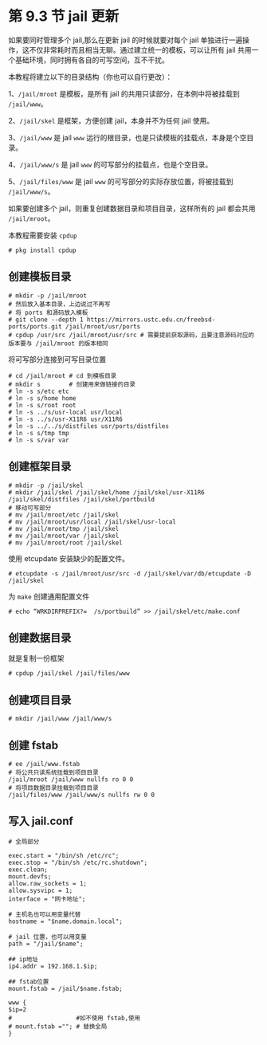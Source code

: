 # 第 9.3 节 jail 更新

如果要同时管理多个 jail,那么在更新 jail 的时候就要对每个 jail 单独进行一遍操作，这不仅非常耗时而且相当无聊。通过建立统一的模板，可以让所有 jail 共用一个基础环境，同时拥有各自的可写空间，互不干扰。

本教程将建立以下的目录结构（你也可以自行更改）：

1、`/jail/mroot` 是模板，是所有 jail 的共用只读部分，在本例中将被挂载到 `/jail/www`。

2、`/jail/skel` 是框架，方便创建 jail，本身并不为任何 jail 使用。

3、`/jail/www` 是 jail `www` 运行的根目录，也是只读模板的挂载点，本身是个空目录。

4、`/jail/www/s` 是 jail `www` 的可写部分的挂载点，也是个空目录。

5、`/jail/files/www` 是 jail `www` 的可写部分的实际存放位置，将被挂载到 `/jail/www/s`。

如果要创建多个 jail，则重复创建数据目录和项目目录，这样所有的 jail 都会共用 `/jail/mroot`。

本教程需要安装 `cpdup`

```shell-session
# pkg install cpdup
```

## 创建模板目录

```shell-session
# mkdir -p /jail/mroot
# 然后放入基本目录，上边说过不再写
# 将 ports 和源码放入模板
# git clone --depth 1 https://mirrors.ustc.edu.cn/freebsd-ports/ports.git /jail/mroot/usr/ports
# cpdup /usr/src /jail/mroot/usr/src # 需要提前获取源码，且要注意源码对应的版本要与 /jail/mroot 的版本相同
```

将可写部分连接到可写目录位置

```shell-session
# cd /jail/mroot # cd 到模板目录
# mkdir s        # 创建用来做链接的目录
# ln -s s/etc etc
# ln -s s/home home
# ln -s s/root root
# ln -s ../s/usr-local usr/local
# ln -s ../s/usr-X11R6 usr/X11R6
# ln -s ../../s/distfiles usr/ports/distfiles
# ln -s s/tmp tmp
# ln -s s/var var
```

## 创建框架目录

```shell-session
# mkdir -p /jail/skel
# mkdir /jail/skel /jail/skel/home /jail/skel/usr-X11R6 /jail/skel/distfiles /jail/skel/portbuild
# 移动可写部分
# mv /jail/mroot/etc /jail/skel
# mv /jail/mroot/usr/local /jail/skel/usr-local
# mv /jail/mroot/tmp /jail/skel
# mv /jail/mroot/var /jail/skel
# mv /jail/mroot/root /jail/skel
```

使用 etcupdate 安装缺少的配置文件。

```shell-session
# etcupdate -s /jail/mroot/usr/src -d /jail/skel/var/db/etcupdate -D /jail/skel
```

为 `make` 创建通用配置文件

```shell-session
# echo “WRKDIRPREFIX?=  /s/portbuild” >> /jail/skel/etc/make.conf
```

## 创建数据目录

就是复制一份框架

```shell-session
# cpdup /jail/skel /jail/files/www
```

## 创建项目目录

```shell-session
# mkdir /jail/www /jail/www/s
```

## 创建 fstab

```shell-session
# ee /jail/www.fstab
# 将公共只读系统挂载到项目目录
/jail/mroot /jail/www nullfs ro 0 0
# 将项目数据目录挂载到项目目录
/jail/files/www /jail/www/s nullfs rw 0 0
```

## 写入 jail.conf

```shell-session
# 全局部分

exec.start = "/bin/sh /etc/rc";
exec.stop = "/bin/sh /etc/rc.shutdown";
exec.clean;
mount.devfs;
allow.raw_sockets = 1;
allow.sysvipc = 1;
interface = "网卡地址";

# 主机名也可以用变量代替
hostname = "$name.domain.local";

# jail 位置，也可以用变量
path = "/jail/$name";

## ip地址
ip4.addr = 192.168.1.$ip;

## fstab位置
mount.fstab = /jail/$name.fstab;

www {
$ip=2
#                  #如不使用 fstab,使用
# mount.fstab =""; # 替换全局
}
```

